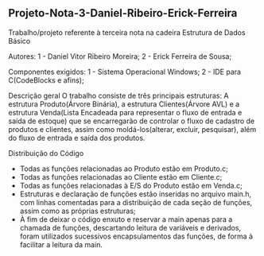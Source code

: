 # <h2>Projeto-Nota-3-Daniel-Ribeiro-Erick-Ferreira</h2>
Trabalho/projeto referente à terceira nota na cadeira Estrutura de Dados Básico

Autores:
1 - Daniel Vitor Ribeiro Moreira;
2 - Erick Ferreira de Sousa;

Componentes exigidos:
1 - Sistema Operacional Windows;
2 - IDE para C(CodeBlocks e afins);

Descrição geral
O trabalho consiste de três principais estruturas: A estrutura Produto(Árvore Binária), a estrutura Clientes(Árvore AVL) e a estrutura Venda(Lista Encadeada para representar o fluxo de entrada e saída de estoque) que se encarregarão de controlar o fluxo de cadastro de produtos
e clientes, assim como moldá-los(alterar, excluir, pesquisar), além do fluxo de entrada e saída dos produtos. 

Distribuição do Código
- Todas as funções relacionadas ao Produto estão em Produto.c;
- Todas as funções relacionadas ao Cliente estão em Cliente.c;
- Todas as funções relacionadas à E/S do Produto estão em Venda.c;
- Estruturas e declaração de funções estão inseridas no arquivo main.h, com linhas comentadas para a distribuição de cada seção de funções, 
assim como as próprias estruturas;
- À fim de deixar o código enxuto e reservar a main apenas para a chamada de funções, descartando leitura de variáveis e derivados, foram
utilizados sucessivos encapsulamentos das funções, de forma à facilitar a leitura da main.
